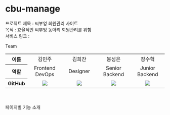 # cbu-manage
프로젝트 제목 : 씨부엉 회원관리 사이트<br>
목적 : 효율적인 씨부엉 동아리 회원관리를 위함<br>
서비스 링크 : <br>

Team
<br>
<table width="950">
    <thead>
    </thead>
    <tbody>
    <tr>
        <th>이름</th>
        <td width="100" align="center">김민주</td>
        <td width="100" align="center">김희찬</td>
        <td width="100" align="center">봉성은</td>
        <td width="100" align="center">장수혁</td>
    </tr>
    <tr>
        <th>역할</th>
        <td width="150" align="center">
            Frontend <br> DevOps 
        </td>
        <td width="150" align="center">
            Designer
        </td>
        <td width="150" align="center">
            Senior Backend
        </td>
        <td width="150" align="center">
            Junior Backend
        </td>
    </tr>
    <tr>
        <th>GitHub</th>
        <td width="100" align="center">
            <a href="https://github.com/ming0o">
                <img src="http://img.shields.io/badge/ming0o-green?style=social&logo=github"/>
            </a>
        </td>
        <td width="100" align="center">
            <a href="https://github.com/76Dosu">
                <img src="http://img.shields.io/badge/76Dosu-green?style=social&logo=github"/>
            </a>
        </td>
        <td width="100" align="center">
            <a href="https://github.com/BongSeongEun">
                <img src="http://img.shields.io/badge/BongSeongEun-green?style=social&logo=github"/>
            </a>
        </td>
        <td width="100" align="center">
            <a href="https://github.com/SH4316">
                <img src="http://img.shields.io/badge/SH4316-green?style=social&logo=github"/>
            </a>
        </td>
    </tr>
    </tbody>
</table>

<br>
<br>
페이지별 기능 소개
